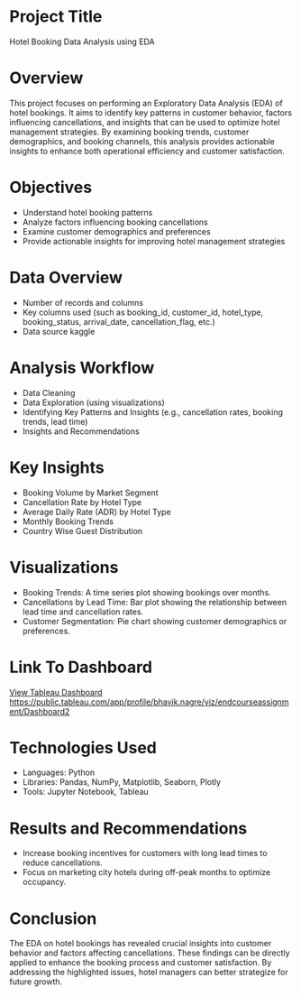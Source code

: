 # Project Title
Hotel Booking Data Analysis using EDA

# Overview
This project focuses on performing an Exploratory Data Analysis (EDA) of hotel bookings. It aims to identify key patterns in customer behavior, factors influencing cancellations, and insights that can be used to optimize hotel management strategies. By examining booking trends, customer demographics, and booking channels, this analysis provides actionable insights to enhance both operational efficiency and customer satisfaction.

# Objectives

- Understand hotel booking patterns
- Analyze factors influencing booking cancellations
- Examine customer demographics and preferences
- Provide actionable insights for improving hotel management strategies


# Data Overview

- Number of records and columns
- Key columns used (such as booking_id, customer_id, hotel_type, booking_status, arrival_date, cancellation_flag, etc.)
- Data source kaggle


# Analysis Workflow

- Data Cleaning
- Data Exploration (using visualizations)
- Identifying Key Patterns and Insights (e.g., cancellation rates, booking trends, lead time)
- Insights and Recommendations

# Key Insights

- Booking Volume by Market Segment
- Cancellation Rate by Hotel Type
- Average Daily Rate (ADR) by Hotel Type
- Monthly Booking Trends
- Country Wise Guest Distribution

#  Visualizations

- Booking Trends: A time series plot showing bookings over months.
- Cancellations by Lead Time: Bar plot showing the relationship between lead time and cancellation rates.
- Customer Segmentation: Pie chart showing customer demographics or preferences.


# Link To Dashboard

[View Tableau Dashboard](https://public.tableau.com/app/profile/bhavik.nagre/viz/endcourseassignment/Dashboard2)
https://public.tableau.com/app/profile/bhavik.nagre/viz/endcourseassignment/Dashboard2


# Technologies Used 

- Languages: Python
- Libraries: Pandas, NumPy, Matplotlib, Seaborn, Plotly
- Tools: Jupyter Notebook, Tableau

#  Results and Recommendations

- Increase booking incentives for customers with long lead times to reduce cancellations.
- Focus on marketing city hotels during off-peak months to optimize occupancy.

# Conclusion 

The EDA on hotel bookings has revealed crucial insights into customer behavior and factors affecting cancellations. These findings can be directly applied to enhance the booking process and customer satisfaction. By addressing the highlighted issues, hotel managers can better strategize for future growth.


